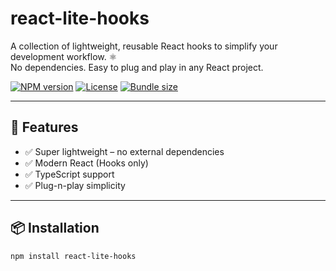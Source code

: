 # react-lite-hooks

A collection of lightweight, reusable React hooks to simplify your development workflow. ⚛️  
No dependencies. Easy to plug and play in any React project.

[![NPM version](https://img.shields.io/npm/v/react-lite-hooks.svg)](https://www.npmjs.com/package/react-lite-hooks)
[![License](https://img.shields.io/npm/l/react-lite-hooks.svg)](./LICENSE)
[![Bundle size](https://img.shields.io/bundlephobia/minzip/react-lite-hooks)](https://bundlephobia.com/result?p=react-lite-hooks)

---

## 🚀 Features

- ✅ Super lightweight – no external dependencies
- ✅ Modern React (Hooks only)
- ✅ TypeScript support
- ✅ Plug-n-play simplicity

---

## 📦 Installation

```bash
npm install react-lite-hooks
```
